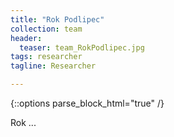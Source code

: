 ```yaml
---
title: "Rok Podlipec"
collection: team
header:
  teaser: team_RokPodlipec.jpg
tags: researcher
tagline: Researcher

---
```


{::options parse_block_html="true" /}

Rok ...

